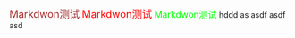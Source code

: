 <font color=#A52A2A size=4 >Markdwon测试</font>
<font color=#FF0000 size=4 >Markdwon测试</font>
<font color=#00FF00 size=3 >Markdwon测试</font>
hddd
 as asdf asdf asd

